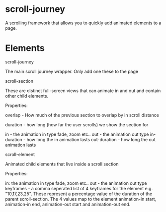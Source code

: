 # scroll-journey
A scrolling framework that allows you to quickly add animated elements to a page.

# Elements

scroll-journey

The main scroll journey wrapper. Only add one these to the page

scroll-section

These are distinct full-screen views that can animate in and out and contain other child elements.

Properties: 

overlap - How much of the previous section to overlap by in scroll distance

duration - how long (how far the user scrolls) we show the section for

in - the animation in type fade, zoom etc..
out - the animation out type
in-duration - how long the in animation lasts
out-duration - how long the out animation lasts

scroll-element

Animated child elements that live inside a scroll section

Properties:

in: the animation in type fade, zoom etc.. 
out - the animation out type 
keyframes - a comma seperated list of 4 keyframes for the element e.g. "10,17,23,25". These represent a percentage value of the duration of the parent scroll-section. The 4 values map to the element animation-in start, animation-in end, animation-out start and animation-out end.

